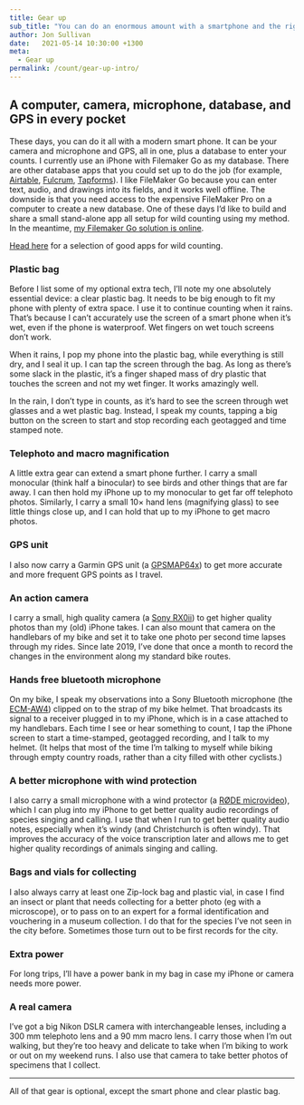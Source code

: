 ```yaml
---
title: Gear up
sub_title: "You can do an enormous amount with a smartphone and the right apps. You can do even more with a few extra gadgets."
author: Jon Sullivan
date:   2021-05-14 10:30:00 +1300
meta: 
  - Gear up
permalink: /count/gear-up-intro/
---
```


## A computer, camera, microphone, database, and GPS in every pocket

These days, you can do it all with a modern smart phone. It can be your camera and microphone and GPS, all in one, plus a database to enter your counts. I currently use an iPhone with Filemaker Go as my database. There are other database apps that you could set up to do the job (for example, [Airtable](https://www.airtable.com/), [Fulcrum](https://www.fulcrumapp.com/), [Tapforms](https://www.tapforms.com/)). I like FileMaker Go because you can enter text, audio, and drawings into its fields, and it works well offline. The downside is that you need access to the expensive FileMaker Pro on a computer to create a new database. One of these days I’d like to build and share a small stand-alone app all setup for wild counting using my method. In the meantime, [my Filemaker Go solution is online](https://github.com/mjon/WildCounts-Filemaker-Go-app).

[Head here](../gear-up-good-apps) for a selection of good apps for wild counting.

### Plastic bag

Before I list some of my optional extra tech, I’ll note my one absolutely essential device: a clear plastic bag. It needs to be big enough to fit my phone with plenty of extra space. I use it to continue counting when it rains. That’s because I can’t accurately use the screen of a smart phone when it’s wet, even if the phone is waterproof. Wet fingers on wet touch screens don’t work. 

When it rains, I pop my phone into the plastic bag, while everything is still dry, and I seal it up. I can tap the screen through the bag. As long as there’s some slack in the plastic, it’s a finger shaped mass of dry plastic that touches the screen and not my wet finger. It works amazingly well. 

In the rain, I don’t type in counts, as it’s hard to see the screen through wet glasses and a wet plastic bag. Instead, I speak my counts, tapping a big button on the screen to start and stop recording each geotagged and time stamped note. 

### Telephoto and macro magnification

A little extra gear can extend a smart phone further. I carry a small monocular (think half a binocular) to see birds and other things that are far away. I can then hold my iPhone up to my monocular to get far off telephoto photos. Similarly, I carry a small 10&times; hand lens (magnifying glass) to see little things close up, and I can hold that up to my iPhone to get macro photos.

### GPS unit

I also now carry a Garmin GPS unit (a [GPSMAP64x](https://buy.garmin.com/en-US/US/p/669282)) to get more accurate and more frequent GPS points as I travel.

### An action camera

I carry a small, high quality camera (a [Sony RX0ii](https://www.sony.com.au/electronics/cyber-shot-compact-cameras/dsc-rx0m2)) to get higher quality photos than my (old) iPhone takes. I can also mount that camera on the handlebars of my bike and set it to take one photo per second time lapses through my rides. Since late 2019, I’ve done that once a month to record the changes in the environment along my standard bike routes.

### Hands free bluetooth microphone

On my bike, I speak my observations into a Sony Bluetooth microphone (the [ECM-AW4](https://www.sony.co.nz/electronics/interchangeable-lens-cameras-microphones/ecm-aw4)) clipped on to the strap of my bike helmet. That broadcasts its signal to a receiver plugged in to my iPhone, which is in a case attached to my handlebars. Each time I see or hear something to count, I tap the iPhone screen to start a time-stamped, geotagged recording, and I talk to my helmet. (It helps that most of the time I’m talking to myself while biking through empty country roads, rather than a city filled with other cyclists.)

### A better microphone with wind protection

I also carry a small microphone with a wind protector (a [R&Oslash;DE microvideo](https://www.rode.com/microphones/videomicro)), which I can plug into my iPhone to get better quality audio recordings of species singing and calling. I use that when I run to get better quality audio notes, especially when it’s windy (and Christchurch is often windy). That improves the accuracy of the voice transcription later and allows me to get higher quality recordings of animals singing and calling.

### Bags and vials for collecting

I also always carry at least one Zip-lock bag and plastic vial, in case I find an insect or plant that needs collecting for a better photo (eg with a microscope), or to pass on to an expert for a formal identification and vouchering in a museum collection. I do that for the species I’ve not seen in the city before. Sometimes those turn out to be first records for the city.

### Extra power

For long trips, I’ll have a power bank in my bag in case my iPhone or camera needs more power.

### A real camera

I’ve got a big Nikon DSLR camera with interchangeable lenses, including a 300 mm telephoto lens and a 90 mm macro lens. I carry those when I’m out walking, but they’re too heavy and delicate to take when I’m biking to work or out on my weekend runs. I also use that camera to take better photos of specimens that I collect.

---

All of that gear is optional, except the smart phone and clear plastic bag.
